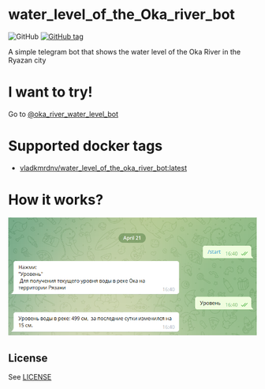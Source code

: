 # water_level_of_the_Oka_river_bot
![GitHub](https://img.shields.io/github/license/v-kamerdinerov/water_level_of_the_Oka_river_bot)
[![GitHub tag](https://img.shields.io/github/tag/v-kamerdinerov/water_level_of_the_Oka_river_bot.svg)](https://github.com/v-kamerdinerov/water_level_of_the_Oka_river_bot/tags)

A simple telegram bot that shows the water level of the Oka River in the Ryazan city


# I want to try!
Go to [@oka_river_water_level_bot](https://t.me/oka_river_water_level_bot)



# Supported docker tags

-   [vladkmrdnv/water_level_of_the_oka_river_bot:latest](https://hub.docker.com/r/vladkmrdnv/water_level_of_the_oka_river_bot)


# How it works?

![Example](img/example.png)

## License

See [LICENSE](LICENSE.md)